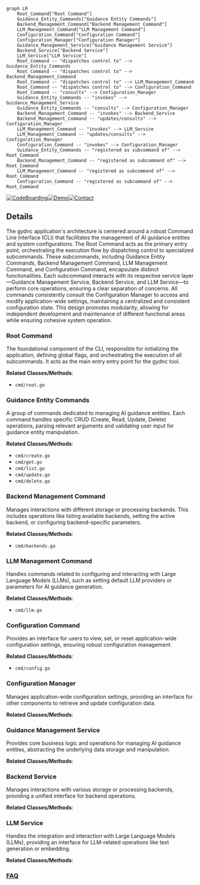 ```mermaid
graph LR
    Root_Command["Root Command"]
    Guidance_Entity_Commands["Guidance Entity Commands"]
    Backend_Management_Command["Backend Management Command"]
    LLM_Management_Command["LLM Management Command"]
    Configuration_Command["Configuration Command"]
    Configuration_Manager["Configuration Manager"]
    Guidance_Management_Service["Guidance Management Service"]
    Backend_Service["Backend Service"]
    LLM_Service["LLM Service"]
    Root_Command -- "dispatches control to" --> Guidance_Entity_Commands
    Root_Command -- "dispatches control to" --> Backend_Management_Command
    Root_Command -- "dispatches control to" --> LLM_Management_Command
    Root_Command -- "dispatches control to" --> Configuration_Command
    Root_Command -- "consults" --> Configuration_Manager
    Guidance_Entity_Commands -- "invokes" --> Guidance_Management_Service
    Guidance_Entity_Commands -- "consults" --> Configuration_Manager
    Backend_Management_Command -- "invokes" --> Backend_Service
    Backend_Management_Command -- "updates/consults" --> Configuration_Manager
    LLM_Management_Command -- "invokes" --> LLM_Service
    LLM_Management_Command -- "updates/consults" --> Configuration_Manager
    Configuration_Command -- "invokes" --> Configuration_Manager
    Guidance_Entity_Commands -- "registered as subcommand of" --> Root_Command
    Backend_Management_Command -- "registered as subcommand of" --> Root_Command
    LLM_Management_Command -- "registered as subcommand of" --> Root_Command
    Configuration_Command -- "registered as subcommand of" --> Root_Command
```

[![CodeBoarding](https://img.shields.io/badge/Generated%20by-CodeBoarding-9cf?style=flat-square)](https://github.com/CodeBoarding/CodeBoarding)[![Demo](https://img.shields.io/badge/Try%20our-Demo-blue?style=flat-square)](https://www.codeboarding.org/demo)[![Contact](https://img.shields.io/badge/Contact%20us%20-%20contact@codeboarding.org-lightgrey?style=flat-square)](mailto:contact@codeboarding.org)

## Details

The gydnc application's architecture is centered around a robust Command Line Interface (CLI) that facilitates the management of AI guidance entities and system configurations. The Root Command acts as the primary entry point, orchestrating the execution flow by dispatching control to specialized subcommands. These subcommands, including Guidance Entity Commands, Backend Management Command, LLM Management Command, and Configuration Command, encapsulate distinct functionalities. Each subcommand interacts with its respective service layer—Guidance Management Service, Backend Service, and LLM Service—to perform core operations, ensuring a clear separation of concerns. All commands consistently consult the Configuration Manager to access and modify application-wide settings, maintaining a centralized and consistent configuration state. This design promotes modularity, allowing for independent development and maintenance of different functional areas while ensuring cohesive system operation.

### Root Command
The foundational component of the CLI, responsible for initializing the application, defining global flags, and orchestrating the execution of all subcommands. It acts as the main entry entry point for the gydnc tool.


**Related Classes/Methods**:

- `cmd/root.go`


### Guidance Entity Commands
A group of commands dedicated to managing AI guidance entities. Each command handles specific CRUD (Create, Read, Update, Delete) operations, parsing relevant arguments and validating user input for guidance entity manipulation.


**Related Classes/Methods**:

- `cmd/create.go`
- `cmd/get.go`
- `cmd/list.go`
- `cmd/update.go`
- `cmd/delete.go`


### Backend Management Command
Manages interactions with different storage or processing backends. This includes operations like listing available backends, setting the active backend, or configuring backend-specific parameters.


**Related Classes/Methods**:

- `cmd/backends.go`


### LLM Management Command
Handles commands related to configuring and interacting with Large Language Models (LLMs), such as setting default LLM providers or parameters for AI guidance generation.


**Related Classes/Methods**:

- `cmd/llm.go`


### Configuration Command
Provides an interface for users to view, set, or reset application-wide configuration settings, ensuring robust configuration management.


**Related Classes/Methods**:

- `cmd/config.go`


### Configuration Manager
Manages application-wide configuration settings, providing an interface for other components to retrieve and update configuration data.


**Related Classes/Methods**:



### Guidance Management Service
Provides core business logic and operations for managing AI guidance entities, abstracting the underlying data storage and manipulation.


**Related Classes/Methods**:



### Backend Service
Manages interactions with various storage or processing backends, providing a unified interface for backend operations.


**Related Classes/Methods**:



### LLM Service
Handles the integration and interaction with Large Language Models (LLMs), providing an interface for LLM-related operations like text generation or embedding.


**Related Classes/Methods**:





### [FAQ](https://github.com/CodeBoarding/GeneratedOnBoardings/tree/main?tab=readme-ov-file#faq)